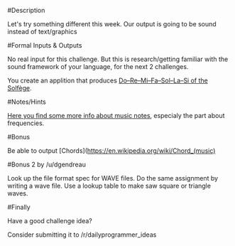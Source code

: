 #Description

Let's try something different this week. Our output is going to be sound instead of text/graphics

#Formal Inputs &amp; Outputs

No real input for this challenge. But this is research/getting familiar with the sound framework of your language, for the next 2 challenges.

You create an applition that produces [Do–Re–Mi–Fa–Sol–La–Si of the Solfège](https://en.wikipedia.org/wiki/Solfège).

#Notes/Hints

[Here you find some more info about music notes](https://en.wikipedia.org/wiki/Musical_note), especialy the part about frequencies.

#Bonus

Be able to output [Chords](https://en.wikipedia.org/wiki/Chord_(music)

#Bonus 2 by /u/dgendreau

Look up the file format spec for WAVE files. Do the same assignment by writing a wave file. Use a lookup table to make saw square or triangle waves.

#Finally

Have a good challenge idea?

Consider submitting it to /r/dailyprogrammer_ideas